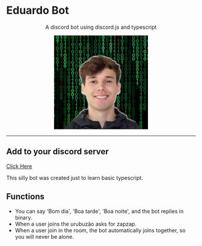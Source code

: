 # Eduardo Bot
<p align="center" text-align="center">
    A discord bot using discord.js and typescript
</p>
<p align="center" text-align="center">
  <img width="250" height="250" src="docs/profile.jpg">  
</p>

---

## Add to your discord server
[Click Here](https://discord.com/oauth2/authorize?client_id=721400907325243402&scope=bot&permissions=0)

This silly bot was created just to learn basic typescript.

## Functions

- You can say 'Bom dia', 'Boa tarde', 'Boa noite', and the bot replies in binary.
- When a user joins the urubuzão asks for zapzap.
- When a user join in the room, the bot automatically joins together, so you will never be alone.
